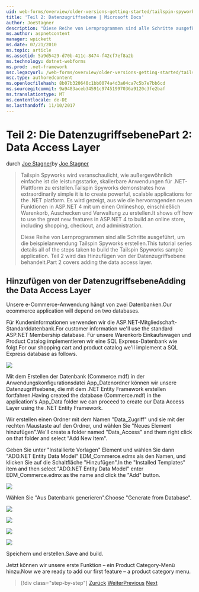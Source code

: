 ```yaml
---
uid: web-forms/overview/older-versions-getting-started/tailspin-spyworks/tailspin-spyworks-part-2
title: 'Teil 2: Datenzugriffsebene | Microsoft Docs'
author: JoeStagner
description: "Diese Reihe von Lernprogrammen sind alle Schritte ausgeführt, um die beispielanwendung Tailspin Spyworks erstellen. Teil 2 wird das Hinzufügen von der Datenzugriffsebene behandelt."
ms.author: aspnetcontent
manager: wpickett
ms.date: 07/21/2010
ms.topic: article
ms.assetid: 5a9d5429-d70b-411c-8474-f42cf7ef8a2b
ms.technology: dotnet-webforms
ms.prod: .net-framework
msc.legacyurl: /web-forms/overview/older-versions-getting-started/tailspin-spyworks/tailspin-spyworks-part-2
msc.type: authoredcontent
ms.openlocfilehash: 8b07b320640c1bb0074a4d3a04ca7c5b7e7bb6cd
ms.sourcegitcommit: 9a9483aceb34591c97451997036a9120c3fe2baf
ms.translationtype: MT
ms.contentlocale: de-DE
ms.lasthandoff: 11/10/2017
---
```

<a name="part-2-data-access-layer"></a><span data-ttu-id="50c8f-104">Teil 2: Die Datenzugriffsebene</span><span class="sxs-lookup"><span data-stu-id="50c8f-104">Part 2: Data Access Layer</span></span>
====================
<span data-ttu-id="50c8f-105">durch [Joe Stagner](https://github.com/JoeStagner)</span><span class="sxs-lookup"><span data-stu-id="50c8f-105">by [Joe Stagner](https://github.com/JoeStagner)</span></span>

> <span data-ttu-id="50c8f-106">Tailspin Spyworks wird veranschaulicht, wie außergewöhnlich einfache ist die leistungsstarke, skalierbare Anwendungen für .NET-Plattform zu erstellen.</span><span class="sxs-lookup"><span data-stu-id="50c8f-106">Tailspin Spyworks demonstrates how extraordinarily simple it is to create powerful, scalable applications for the .NET platform.</span></span> <span data-ttu-id="50c8f-107">Es wird gezeigt, aus wie die hervorragenden neuen Funktionen in ASP.NET 4 mit um einen Onlineshop, einschließlich Warenkorb, Auschecken und Verwaltung zu erstellen.</span><span class="sxs-lookup"><span data-stu-id="50c8f-107">It shows off how to use the great new features in ASP.NET 4 to build an online store, including shopping, checkout, and administration.</span></span>
> 
> <span data-ttu-id="50c8f-108">Diese Reihe von Lernprogrammen sind alle Schritte ausgeführt, um die beispielanwendung Tailspin Spyworks erstellen.</span><span class="sxs-lookup"><span data-stu-id="50c8f-108">This tutorial series details all of the steps taken to build the Tailspin Spyworks sample application.</span></span> <span data-ttu-id="50c8f-109">Teil 2 wird das Hinzufügen von der Datenzugriffsebene behandelt.</span><span class="sxs-lookup"><span data-stu-id="50c8f-109">Part 2 covers adding the data access layer.</span></span>


## <a id="_Toc260221668"></a><span data-ttu-id="50c8f-110">Hinzufügen von der Datenzugriffsebene</span><span class="sxs-lookup"><span data-stu-id="50c8f-110">Adding the Data Access Layer</span></span>

<span data-ttu-id="50c8f-111">Unsere e-Commerce-Anwendung hängt von zwei Datenbanken.</span><span class="sxs-lookup"><span data-stu-id="50c8f-111">Our ecommerce application will depend on two databases.</span></span>

<span data-ttu-id="50c8f-112">Für Kundeninformationen verwenden wir die ASP.NET-Mitgliedschaft-Standarddatenbank.</span><span class="sxs-lookup"><span data-stu-id="50c8f-112">For customer information we'll use the standard ASP.NET Membership database.</span></span> <span data-ttu-id="50c8f-113">Für unsere Warenkorb Einkaufswagen und Product Catalog implementieren wir eine SQL Express-Datenbank wie folgt.</span><span class="sxs-lookup"><span data-stu-id="50c8f-113">For our shopping cart and product catalog we'll implement a SQL Express database as follows.</span></span>

![](tailspin-spyworks-part-2/_static/image1.jpg)

<span data-ttu-id="50c8f-114">Mit dem Erstellen der Datenbank (Commerce.mdf) in der Anwendungskonfigurationsdatei App\_Datenordner können wir unsere Datenzugriffsebene, die mit dem .NET Entity Framework erstellen fortfahren.</span><span class="sxs-lookup"><span data-stu-id="50c8f-114">Having created the database (Commerce.mdf) in the application's App\_Data folder we can proceed to create our Data Access Layer using the .NET Entity Framework.</span></span>

<span data-ttu-id="50c8f-115">Wir erstellen einen Ordner mit dem Namen "Data\_Zugriff" und sie mit der rechten Maustaste auf den Ordner, und wählen Sie "Neues Element hinzufügen".</span><span class="sxs-lookup"><span data-stu-id="50c8f-115">We'll create a folder named "Data\_Access" and them right click on that folder and select "Add New Item".</span></span>

<span data-ttu-id="50c8f-116">Geben Sie unter "Installierte Vorlagen" Element und wählen Sie dann "ADO.NET Entity Data Model" EDM\_Commerce.edmx als den Namen, und klicken Sie auf die Schaltfläche "Hinzufügen".</span><span class="sxs-lookup"><span data-stu-id="50c8f-116">In the "Installed Templates" item and then select "ADO.NET Entity Data Model" enter EDM\_Commerce.edmx as the name and click the "Add" button.</span></span>

![](tailspin-spyworks-part-2/_static/image2.jpg)

<span data-ttu-id="50c8f-117">Wählen Sie "Aus Datenbank generieren".</span><span class="sxs-lookup"><span data-stu-id="50c8f-117">Choose "Generate from Database".</span></span>

![](tailspin-spyworks-part-2/_static/image1.png)

![](tailspin-spyworks-part-2/_static/image2.png)

![](tailspin-spyworks-part-2/_static/image3.png)

![](tailspin-spyworks-part-2/_static/image3.jpg)

<span data-ttu-id="50c8f-118">Speichern und erstellen.</span><span class="sxs-lookup"><span data-stu-id="50c8f-118">Save and build.</span></span>

<span data-ttu-id="50c8f-119">Jetzt können wir unsere erste Funktion – ein Product Category-Menü hinzu.</span><span class="sxs-lookup"><span data-stu-id="50c8f-119">Now we are ready to add our first feature – a product category menu.</span></span>

>[!div class="step-by-step"]
<span data-ttu-id="50c8f-120">[Zurück](tailspin-spyworks-part-1.md)
[Weiter](tailspin-spyworks-part-3.md)</span><span class="sxs-lookup"><span data-stu-id="50c8f-120">[Previous](tailspin-spyworks-part-1.md)
[Next](tailspin-spyworks-part-3.md)</span></span>
